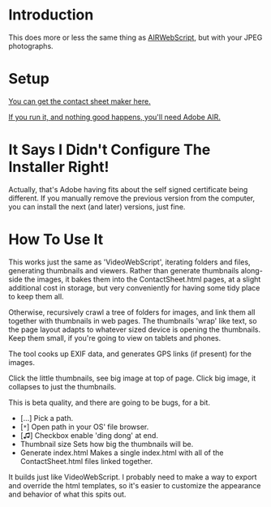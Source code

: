 # Introduction #

This does more or less the same thing as [AIRWebScript](AIRWebScript.md), but with your JPEG photographs.

# Setup #

[You can get the contact sheet maker here.](https://videowebscript.googlecode.com/svn/trunk/AIR/contactscript/deploy/ContactSheet.air)

[If you run it, and nothing good happens, you'll need Adobe AIR.](http://get.adobe.com/air/)

# It Says I Didn't Configure The Installer Right! #

Actually, that's Adobe having fits about the self signed certificate being different. If you manually remove the previous version from the computer, you can install the next (and later) versions, just fine.

# How To Use It #

This works just the same as 'VideoWebScript', iterating folders and files, generating thumbnails and viewers.  Rather than generate thumbnails along-side the images, it bakes them into the ContactSheet.html pages, at a slight additional cost in storage, but very conveniently for having some tidy place to keep them all.

Otherwise, recursively crawl a tree of folders for images, and link them all together with thumbnails in web pages.  The thumbnails 'wrap' like text, so the page layout adapts to whatever sized device is opening the thumbnails.  Keep them small, if you're going to view on tablets and phones.

The tool cooks up EXIF data, and generates GPS links (if present) for the images.

Click the little thumbnails, see big image at top of page.  Click big image, it collapses to just the thumbnails.

This is beta quality, and there are going to be bugs, for a bit.

  * [...] Pick a path.
  * [`*`] Open path in your OS' file browser.
  * [♫] Checkbox enable 'ding dong' at end.
  * Thumbnail size Sets how big the thumbnails will be.
  * Generate index.html Makes a single index.html with all of the ContactSheet.html files linked together.

It builds just like VideoWebScript.  I probably need to make a way to export and override the html templates, so it's easier to customize the appearance and behavior of what this spits out.